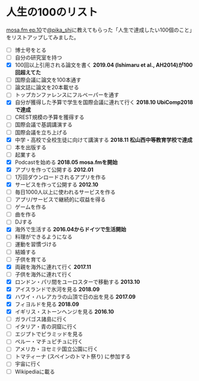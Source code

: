 # 人生の100のリスト

[mosa.fm ep.10](https://mosa.fm/10)で[@pika_shi](https://twitter.com/pika_shi)に教えてもらった「人生で達成したい100個のこと」をリストアップしてみました。

* [ ] 博士号をとる
* [ ] 自分の研究室を持つ
* [x] 100回以上引用される論文を書く **2019.04 (Ishimaru et al., AH2014)が100回超えてた**
* [ ] 国際会議に論文を100本通す
* [ ] 論文誌に論文を20本載せる
* [ ] トップカンファレンスにフルペーパーを通す
* [x] 自分が獲得した予算で学生を国際会議に連れて行く **2018.10 UbiComp2018で達成**
* [ ] CREST規模の予算を獲得する
* [ ] 国際会議で基調講演する
* [ ] 国際会議を立ち上げる
* [x] 中学・高校で全校生徒に向けて講演する **2018.11 松山西中等教育学校で達成**
* [ ] 本を出版する
* [ ] 起業する
* [x] Podcastを始める **2018.05 mosa.fmを開始**
* [x] アプリを作って公開する **2012.01**
* [ ] 1万回ダウンロードされるアプリを作る
* [x] サービスを作って公開する **2012.10**
* [ ] 毎日1000人以上に使われるサービスを作る
* [ ] アプリ/サービスで継続的に収益を得る
* [ ] ゲームを作る
* [ ] 曲を作る
* [ ] DJする
* [x] 海外で生活する **2016.04からドイツで生活開始**
* [ ] 料理ができるようになる
* [ ] 運動を習慣づける
* [ ] 結婚する
* [ ] 子供を育てる
* [x] 両親を海外に連れて行く **2017.11**
* [ ] 子供を海外に連れて行く
* [x] ロンドン・パリ間をユーロスターで移動する **2013.10**
* [x] アイスランドで氷河を見る **2018.09**
* [x] ハワイ・ハレアカラの山頂で日の出を見る **2017.09**
* [x] フィヨルドを見る **2018.09**
* [x] イギリス・ストーンヘンジを見る **2016.10**
* [ ] ガラパゴス諸島に行く
* [ ] イタリア・青の洞窟に行く
* [ ] エジプトでピラミッドを見る
* [ ] ペルー・マチュピチュに行く
* [ ] アメリカ・ヨセミテ国立公園に行く
* [ ] トマティーナ (スペインのトマト祭り) に参加する
* [ ] 宇宙に行く
* [ ] Wikipediaに載る
